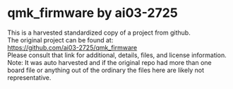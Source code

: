 
# qmk_firmware by ai03-2725  
This is a harvested standardized copy of a project from github.  
The original project can be found at:  
https://github.com/ai03-2725/qmk_firmware  
Please consult that link for additional, details, files, and license information.  
Note: It was auto harvested and if the original repo had more than one board file or anything out of the ordinary the files here are likely not representative.  
    